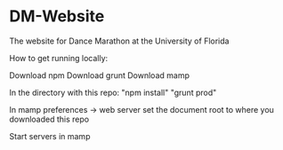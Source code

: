 # DM-Website
The website for Dance Marathon at the University of Florida

How to get running locally:

Download npm
Download grunt
Download mamp

In the directory with this repo:
"npm install"
"grunt prod"

In mamp preferences -> web server set the document root to where you downloaded this repo

Start servers in mamp
